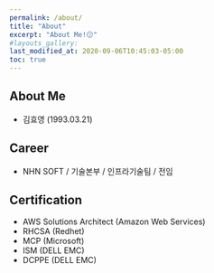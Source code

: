 ```yaml
---
permalink: /about/
title: "About"
excerpt: "About Me!😗"
#layouts_gallery:
last_modified_at: 2020-09-06T10:45:03-05:00
toc: true
---
```


## About Me
* 김효영 (1993.03.21)

## Career
 * NHN SOFT / 기술본부 / 인프라기술팀 / 전임
   
## Certification 
 * AWS Solutions Architect (Amazon Web Services)
 * RHCSA (Redhet)
 * MCP (Microsoft)
 * ISM (DELL EMC)
 * DCPPE (DELL EMC)
